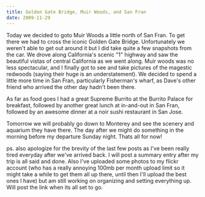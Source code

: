 ```yaml
---
title: Golden Gate Bridge, Muir Woods, and San Fran
date: 2009-11-29
---
```


Today we decided to goto Muir Woods a little north of San Fran. To get there we had to cross the iconic Golden Gate Bridge. Unfortunately we weren't able to get out around it but I did take quite a few snapshots from the car. We drove along California's scenic "1" highway and saw the beautiful vistas of central California as we went along. Muir woods was no less spectacular, and I finally got to see and take pictures of the magestic redwoods (saying their huge is an understatement). We decided to spend a little more time in San Fran, particularly Fisherman's wharf, as Dave's other friend who arrived the other day hadn't been there.

As far as food goes I had a great Supreme Burrito at the Burrito Palace for breakfast, followed by another great lunch at in-and-out in San Fran, followed by an awesome dinner at a noir sushi restaurant in San Jose.

Tomorrow we will probably go down to Monterey and see the scenery and aquarium they have there. The day after we might do something in the morning before my departure Sunday night. Thats all for now!

ps. also apologize for the brevity of the last few posts as I've been really tired everyday after we've arrived back. I will post a summary entry after my trip is all said and done. Also I've uploaded some photos to my flickr account (who has a really annoying 100mb per month upload limit so it might take a while to get them all up there, until then I'll upload the best ones I have) but am still working on organizing and setting everything up. Will post the link when its all set to go.
